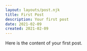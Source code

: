 ```yaml
---
layout: layouts/post.njk
title: First Post
description: Your first post
date: 2021-02-09
created: 2021-02-09
---
```


Here is the content of your first post.
